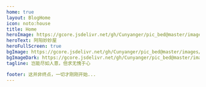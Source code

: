 ```yaml
---
home: true
layout: BlogHome
icon: noto:house
title: Home
heroImage: https://gcore.jsdelivr.net/gh/Cunyanger/pic_bed@master/images/ss0.png
heroText: 阿阳妙妙屋
heroFullScreen: true
bgImage: https://gcore.jsdelivr.net/gh/Cunyanger/pic_bed@master/images/bg_mor_stu.png
bgImageDark: https://gcore.jsdelivr.net/gh/Cunyanger/pic_bed@master/images/bg_nig_stu.png
tagline: 岂能尽如人意，但求无愧于心

footer: 这并非终点，一切才刚刚开始...
---
```

